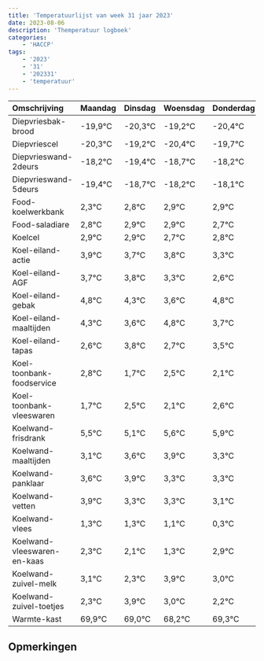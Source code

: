 ```yaml
---
title: 'Temperatuurlijst van week 31 jaar 2023'
date: 2023-08-06
description: 'Themperatuur logboek'
categories:
    - 'HACCP'
tags:
    - '2023'
    - '31'
    - '202331'
    - 'temperatuur'
---
```

|Omschrijving|Maandag|Dinsdag|Woensdag|Donderdag|Vrijdag|Zaterdag|Zondag|
|:---|:---|:---|:---|:---|:---|:---|:---|
|Diepvriesbak-brood|-19,9°C|-20,3°C|-19,2°C|-20,4°C|-19,7°C|-19,2°C|-19,1°C|
|Diepvriescel|-20,3°C|-19,2°C|-20,4°C|-19,7°C|-19,2°C|-19,1°C|-19,1°C|
|Diepvrieswand-2deurs|-18,2°C|-19,4°C|-18,7°C|-18,2°C|-18,1°C|-18,1°C|-18,3°C|
|Diepvrieswand-5deurs|-19,4°C|-18,7°C|-18,2°C|-18,1°C|-18,1°C|-18,3°C|-18,2°C|
|Food-koelwerkbank|2,3°C|2,8°C|2,9°C|2,9°C|2,7°C|2,8°C|2,3°C|
|Food-saladiare|2,8°C|2,9°C|2,9°C|2,7°C|2,8°C|2,3°C|1,6°C|
|Koelcel|2,9°C|2,9°C|2,7°C|2,8°C|2,3°C|1,6°C|2,8°C|
|Koel-eiland-actie|3,9°C|3,7°C|3,8°C|3,3°C|2,6°C|3,8°C|2,7°C|
|Koel-eiland-AGF|3,7°C|3,8°C|3,3°C|2,6°C|3,8°C|2,7°C|3,5°C|
|Koel-eiland-gebak|4,8°C|4,3°C|3,6°C|4,8°C|3,7°C|4,5°C|4,1°C|
|Koel-eiland-maaltijden|4,3°C|3,6°C|4,8°C|3,7°C|4,5°C|4,1°C|4,6°C|
|Koel-eiland-tapas|2,6°C|3,8°C|2,7°C|3,5°C|3,1°C|3,6°C|3,9°C|
|Koel-toonbank-foodservice|2,8°C|1,7°C|2,5°C|2,1°C|2,6°C|2,9°C|2,3°C|
|Koel-toonbank-vleeswaren|1,7°C|2,5°C|2,1°C|2,6°C|2,9°C|2,3°C|2,3°C|
|Koelwand-frisdrank|5,5°C|5,1°C|5,6°C|5,9°C|5,3°C|5,3°C|5,1°C|
|Koelwand-maaltijden|3,1°C|3,6°C|3,9°C|3,3°C|3,3°C|3,1°C|2,3°C|
|Koelwand-panklaar|3,6°C|3,9°C|3,3°C|3,3°C|3,1°C|2,3°C|3,9°C|
|Koelwand-vetten|3,9°C|3,3°C|3,3°C|3,1°C|2,3°C|3,9°C|3,0°C|
|Koelwand-vlees|1,3°C|1,3°C|1,1°C|0,3°C|1,9°C|1,0°C|0,2°C|
|Koelwand-vleeswaren-en-kaas|2,3°C|2,1°C|1,3°C|2,9°C|2,0°C|1,2°C|2,3°C|
|Koelwand-zuivel-melk|3,1°C|2,3°C|3,9°C|3,0°C|2,2°C|3,3°C|2,2°C|
|Koelwand-zuivel-toetjes|2,3°C|3,9°C|3,0°C|2,2°C|3,3°C|2,2°C|3,2°C|
|Warmte-kast|69,9°C|69,0°C|68,2°C|69,3°C|68,2°C|69,2°C|69,9°C|

## Opmerkingen


